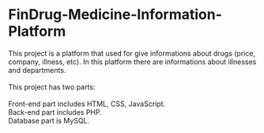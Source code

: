 # FinDrug-Medicine-Information-Platform

This project is a platform that used for give informations about drugs (price, company, illness, etc). 
In this platform there are informations about illnesses and departments.
<br>
<br>
This project has two parts: 
<br>
<br>
Front-end part includes HTML, CSS, JavaScript.<br> 
Back-end part includes PHP.<br>
Database part is MySQL.

